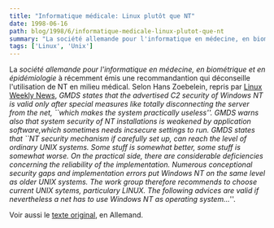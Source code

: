 ```yaml
---
title: "Informatique médicale: Linux plutôt que NT"
date: 1998-06-16
path: blog/1998/6/informatique-medicale-linux-plutot-que-nt
summary: "La société allemande pour l'informatique en médecine, en biométrique et en épidémiologie à récemment émis une recommandantion qui déconseille l'utilisation de NT en milieu médical."
tags: ['Linux', 'Unix']
---
```


<P>
La <EM>société allemande pour l'informatique en médecine, en biométrique et
en épidémiologie</EM> à récemment émis une recommandantion qui déconseille
l'utilisation de NT en milieu médical. Selon
Hans Zoebelein, repris par <A HREF="http://lwn.net/daily/linuxovernt.html">Linux Weekly News</A>,
<EM>GMDS states that the advertised C2 security of Windows NT is valid
only after special measures like totally disconnecting the server from
the net, ``which makes the system practically useless''. GMDS warns also
that system security of NT installations is weakened by application
software,which sometimes needs incsecure settings to run.
GMDS states that ``NT security mechanism if carefully set up, can reach
the level of ordinary UNIX systems. Some stuff is somewhat better, some
stuff is somewhat worse.  On the practical side, there are considerable
deficiencies concerning the reliability of the implementation. Numerous
conceptional security gaps and implementation errors put  Windows NT on
the same level as older UNIX systems. The  work group therefore recommends
to choose current UNIX sytems, particulary LINUX. The following  advices
are valid if nevertheless a net has to use Windows NT as operating
system...</EM>''.
</P>

<P>
Voir aussi le <A HREF="http://www.Uni-Mainz.DE/FB/Medizin/IMSD/AGDatenschutz/Empfehlungen/NT.html">texte original</A>, en Allemand.
</P>


